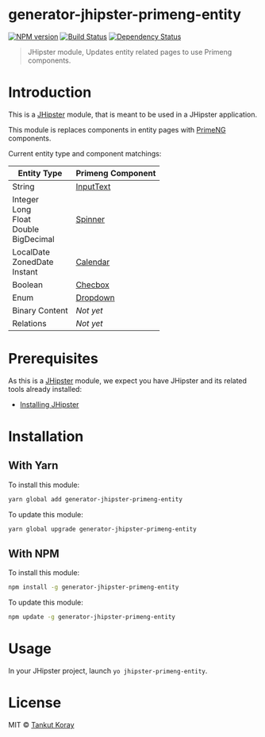 # generator-jhipster-primeng-entity
[![NPM version][npm-image]][npm-url] [![Build Status][travis-image]][travis-url] [![Dependency Status][daviddm-image]][daviddm-url]
> JHipster module, Updates entity related pages to use Primeng components.

# Introduction

This is a [JHipster](http://jhipster.github.io/) module, that is meant to be used in a JHipster application.

This module is replaces components in entity pages with [PrimeNG](https://www.primefaces.org/primeng) components.

Current entity type and component matchings:

| Entity Type | Primeng Component |
| --- | --- |
| String | [InputText](https://www.primefaces.org/primeng/#/inputtext) |
| Integer<br/>Long<br/>Float<br/>Double<br/>BigDecimal | [Spinner](https://www.primefaces.org/primeng/#/spinner) |
| LocalDate<br/>ZonedDate<br/>Instant | [Calendar](https://www.primefaces.org/primeng/#/calendar) |
| Boolean | [Checbox](https://www.primefaces.org/primeng/#/checkbox) |
| Enum | [Dropdown](https://www.primefaces.org/primeng/#/dropdown) |
| Binary Content | _Not yet_ |
| Relations | _Not yet_ |


# Prerequisites

As this is a [JHipster](http://jhipster.github.io/) module, we expect you have JHipster and its related tools already installed:

- [Installing JHipster](https://jhipster.github.io/installation.html)

# Installation

## With Yarn

To install this module:

```bash
yarn global add generator-jhipster-primeng-entity
```

To update this module:

```bash
yarn global upgrade generator-jhipster-primeng-entity
```

## With NPM

To install this module:

```bash
npm install -g generator-jhipster-primeng-entity
```

To update this module:

```bash
npm update -g generator-jhipster-primeng-entity
```

# Usage
In your JHipster project, launch `yo jhipster-primeng-entity`.

# License

MIT © [Tankut Koray]()


[npm-image]: https://img.shields.io/npm/v/generator-jhipster-primeng-entity.svg
[npm-url]: https://npmjs.org/package/generator-jhipster-primeng-entity
[travis-image]: https://travis-ci.org/tanrikut/generator-jhipster-primeng-entity.svg?branch=master
[travis-url]: https://travis-ci.org/tanrikut/generator-jhipster-primeng-entity
[daviddm-image]: https://david-dm.org/tanrikut/generator-jhipster-primeng-entity.svg?theme=shields.io
[daviddm-url]: https://david-dm.org/tanrikut/generator-jhipster-primeng-entity
